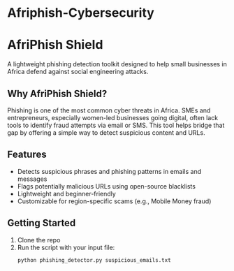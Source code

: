 # Afriphish-Cybersecurity

# AfriPhish Shield 
A lightweight phishing detection toolkit designed to help small businesses in Africa defend against social engineering attacks.

## Why AfriPhish Shield?
Phishing is one of the most common cyber threats in Africa. SMEs and entrepreneurs, especially women-led businesses going digital, often lack tools to identify fraud attempts via email or SMS. This tool helps bridge that gap by offering a simple way to detect suspicious content and URLs.

## Features
- Detects suspicious phrases and phishing patterns in emails and messages
- Flags potentially malicious URLs using open-source blacklists
- Lightweight and beginner-friendly
- Customizable for region-specific scams (e.g., Mobile Money fraud)


## Getting Started
1. Clone the repo
2. Run the script with your input file:
   ```bash
   python phishing_detector.py suspicious_emails.txt
